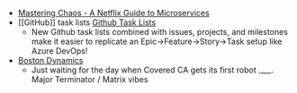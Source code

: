 - [Mastering Chaos - A Netflix Guide to Microservices](https://youtu.be/CZ3wIuvmHeM)
- [[GitHub]] task lists [Github Task Lists](https://youtu.be/BplF7vHXewA)
	- New Github task lists combined with issues, projects, and milestones make it easier to replicate an Epic->Feature->Story->Task setup like Azure DevOps!
- [Boston Dynamics](https://www.facebook.com/watch/?v=939320813295083)
	- Just waiting for the day when Covered CA gets its first robot .___. 
	  Major Terminator / Matrix vibes